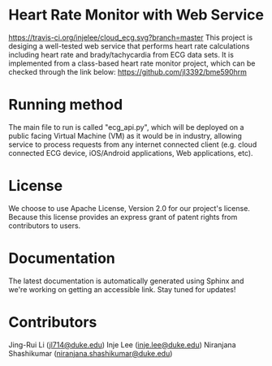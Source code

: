# Heart Rate Monitor with Web Service
https://travis-ci.org/injelee/cloud_ecg.svg?branch=master
This project is desiging a well-tested web service that performs heart rate calculations including heart rate and brady/tachycardia from ECG data sets. It is implemented from a class-based heart rate monitor project, which can be checked through the link below:
https://github.com/jl3392/bme590hrm

Running method
===============
The main file to run is called "ecg_api.py", which will be deployed on a public facing Virtual Machine (VM) as it would be in industry, allowing service to process requests
from any internet connected client (e.g. cloud connected ECG device, iOS/Android applications,
Web applications, etc).

License
==============
We choose to use Apache License, Version 2.0 for our project's license. Because this license provides an express grant of patent rights
from contributors to users.

Documentation
==============
The latest documentation is automatically generated using Sphinx and we're working on getting an accessible link. Stay tuned for updates! 


Contributors
============
Jing-Rui Li (jl714@duke.edu)
Inje Lee (inje.lee@duke.edu)
Niranjana Shashikumar (niranjana.shashikumar@duke.edu)
